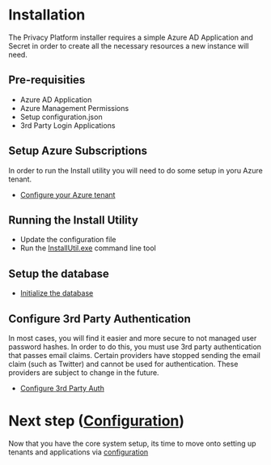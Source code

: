 # Installation

The Privacy Platform installer requires a simple Azure AD Application and Secret in order to create all the necessary resources a new instance will need.

## Pre-requisities

-   Azure AD Application
-   Azure Management Permissions
-   Setup configuration.json
-   3rd Party Login Applications

## Setup Azure Subscriptions

In order to run the Install utility you will need to do some setup in yoru Azure tenant. 

-   [Configure your Azure tenant](AzureSetup.md)

## Running the Install Utility

-   Update the configuration file
-   Run the [InstallUtil.exe](InstallUtil.md) command line tool

## Setup the database

- [Initialize the database](Database.md)

## Configure 3rd Party Authentication

In most cases, you will find it easier and more secure to not managed user password hashes.  In order to do this, you must use 3rd party authentication that passes email claims.  Certain providers have stopped sending the email claim (such as Twitter) and cannot be used for authentication.  These providers are subject to change in the future.

- [Configure 3rd Party Auth](Authentication.md)

#   Next step ([Configuration](../Configuration/readme.md))

Now that you have the core system setup, its time to move onto setting up tenants and applications via [configuration](../Configuration/readme.md)